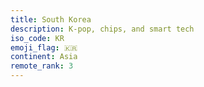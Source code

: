 ```yaml
---
title: South Korea
description: K-pop, chips, and smart tech
iso_code: KR
emoji_flag: 🇰🇷
continent: Asia
remote_rank: 3
---
```

